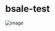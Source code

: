 ﻿# bsale-test
![image](https://user-images.githubusercontent.com/97109020/178172207-9ea7bea5-27a0-4dcd-bba6-fe2c56cf652a.png)
